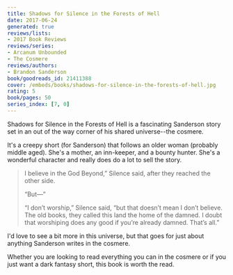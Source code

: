 ```yaml
---
title: Shadows for Silence in the Forests of Hell
date: 2017-06-24
generated: true
reviews/lists:
- 2017 Book Reviews
reviews/series:
- Arcanum Unbounded
- The Cosmere
reviews/authors:
- Brandon Sanderson
book/goodreads_id: 21411388
cover: /embeds/books/shadows-for-silence-in-the-forests-of-hell.jpg
rating: 5
book/pages: 50
series_index: [7, 0]
---
```

Shadows for Silence in the Forests of Hell is a fascinating Sanderson story set in an out of the way corner of his shared universe--the cosmere.  

It's a creepy short (for Sanderson) that follows an older woman (probably middle aged). She's a mother, an inn-keeper, and a bounty hunter. She's a wonderful character and really does do a lot to sell the story.  

<!--more-->

> I believe in the God Beyond,” Silence said, after they reached the other side.
>
> “But—”
>
> “I don’t worship,” Silence said, “but that doesn’t mean I don’t believe. The old books, they called this land the home of the damned. I doubt that worshiping does any good if you’re already damned. That’s all.”

I'd love to see a bit more in this universe, but that goes for just about anything Sanderson writes in the cosmere.  

Whether you are looking to read everything you can in the cosmere or if you just want a dark fantasy short, this book is worth the read.